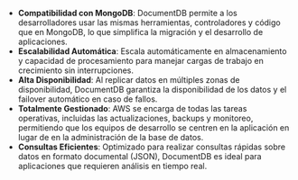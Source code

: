 - **Compatibilidad con MongoDB**: DocumentDB permite a los desarrolladores usar las mismas herramientas, controladores y código que en MongoDB, lo que simplifica la migración y el desarrollo de aplicaciones.
- **Escalabilidad Automática**: Escala automáticamente en almacenamiento y capacidad de procesamiento para manejar cargas de trabajo en crecimiento sin interrupciones.
- **Alta Disponibilidad**: Al replicar datos en múltiples zonas de disponibilidad, DocumentDB garantiza la disponibilidad de los datos y el failover automático en caso de fallos.
- **Totalmente Gestionado**: AWS se encarga de todas las tareas operativas, incluidas las actualizaciones, backups y monitoreo, permitiendo que los equipos de desarrollo se centren en la aplicación en lugar de en la administración de la base de datos.
- **Consultas Eficientes**: Optimizado para realizar consultas rápidas sobre datos en formato documental (JSON), DocumentDB es ideal para aplicaciones que requieren análisis en tiempo real.